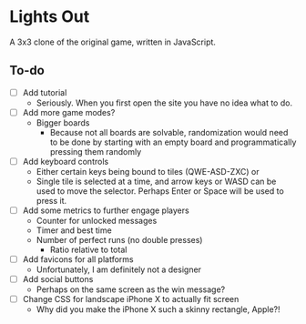 # Lights Out

A 3x3 clone of the original game, written in JavaScript.

## To-do
- [ ] Add tutorial
  - Seriously. When you first open the site you have no idea what to do.
- [ ] Add more game modes?
  - Bigger boards
    - Because not all boards are solvable, randomization would need to be done by starting with an empty board and programmatically pressing them randomly
- [ ] Add keyboard controls
  - Either certain keys being bound to tiles (QWE-ASD-ZXC) or
  - Single tile is selected at a time, and arrow keys or WASD can be used to move the selector. Perhaps Enter or Space will be used to press it.
- [ ] Add some metrics to further engage players
  - Counter for unlocked messages
  - Timer and best time
  - Number of perfect runs (no double presses)
    - Ratio relative to total
- [ ] Add favicons for all platforms
  - Unfortunately, I am definitely not a designer
- [ ] Add social buttons
  - Perhaps on the same screen as the win message?
- [ ] Change CSS for landscape iPhone X to actually fit screen
  - Why did you make the iPhone X such a skinny rectangle, Apple?!
